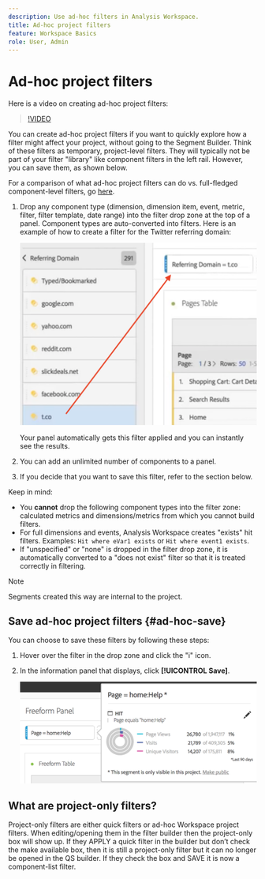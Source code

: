 ```yaml
---
description: Use ad-hoc filters in Analysis Workspace.
title: Ad-hoc project filters
feature: Workspace Basics
role: User, Admin
---
```


# Ad-hoc project filters

Here is a video on creating ad-hoc project filters:

>[!VIDEO](https://video.tv.adobe.com/v/23978/?quality=12)

You can create ad-hoc project filters if you want to quickly explore how a filter might affect your project, without going to the Segment Builder. Think of these filters as temporary, project-level filters. They will typically not be part of your filter "library" like component filters in the left rail. However, you can save them, as shown below.

For a comparison of what ad-hoc project filters can do vs. full-fledged component-level filters, go [here](/help/components/filters/filters-overview.md).

1. Drop any component type (dimension, dimension item, event, metric, filter, filter template, date range) into the filter drop zone at the top of a panel. Component types are auto-converted into filters. 
   Here is an example of how to create a filter for the Twitter referring domain:

   ![](assets/ad-hoc1.png)

   Your panel automatically gets this filter applied and you can instantly see the results. 

1. You can add an unlimited number of components to a panel.
1. If you decide that you want to save this filter, refer to the section below.

Keep in mind:

* You **cannot** drop the following component types into the filter zone: calculated metrics and dimensions/metrics from which you cannot build filters.
* For full dimensions and events, Analysis Workspace creates "exists" hit filters. Examples: `Hit where eVar1 exists` or `Hit where event1 exists`.
* If "unspecified" or "none" is dropped in the filter drop zone, it is automatically converted to a "does not exist" filter so that it is treated correctly in filtering.

>[!NOTE]
>
>Segments created this way are internal to the project.

## Save ad-hoc project filters {#ad-hoc-save}

You can choose to save these filters by following these steps:

1. Hover over the filter in the drop zone and click the "i" icon.
1. In the information panel that displays, click **[!UICONTROL Save]**.

   ![](assets/segment-info.png)

## What are project-only filters?

Project-only filters are either quick filters or ad-hoc Workspace project filters. When editing/opening them in the filter builder then the project-only box will show up. If they APPLY a quick filter in the builder but don’t check the make available box, then it is still a project-only filter but it can no longer be opened in the QS builder. If they check the box and SAVE it is now a component-list filter. 